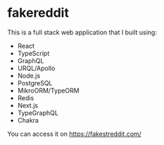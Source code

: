 # fakereddit
This is a full stack web application that I built using:

- React
- TypeScript
- GraphQL
- URQL/Apollo
- Node.js
- PostgreSQL
- MikroORM/TypeORM
- Redis
- Next.js
- TypeGraphQL
- Chakra

You can access it on https://fakestreddit.com/
